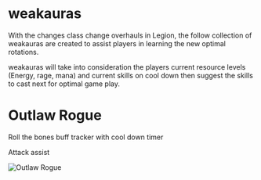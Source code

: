 # weakauras
With the changes class change overhauls in Legion, the follow collection of weakauras are created to assist players in learning the new optimal rotations.

weakauras will take into consideration the players current resource levels (Energy, rage, mana) and current skills on cool down then suggest the skills to cast next for optimal game play.

# Outlaw Rogue

Roll the bones buff tracker with cool down timer

Attack assist

![Outlaw Rogue](http://imgur.com/9MmStkJ)
